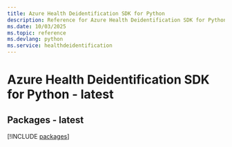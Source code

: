 ```yaml
---
title: Azure Health Deidentification SDK for Python
description: Reference for Azure Health Deidentification SDK for Python
ms.date: 10/03/2025
ms.topic: reference
ms.devlang: python
ms.service: healthdeidentification
---
```

# Azure Health Deidentification SDK for Python - latest
## Packages - latest
[!INCLUDE [packages](health-deidentification-index.md)]